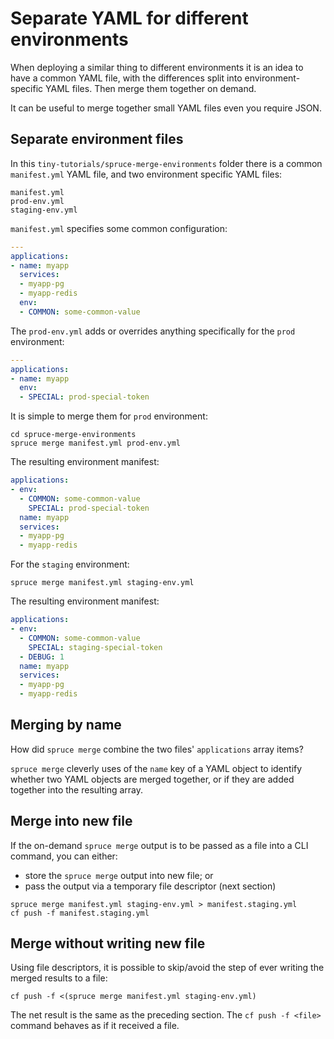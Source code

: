 # Separate YAML for different environments

When deploying a similar thing to different environments it is an idea to have a common YAML file, with the differences split into environment-specific YAML files. Then merge them together on demand.

It can be useful to merge together small YAML files even you require JSON.

## Separate environment files

In this `tiny-tutorials/spruce-merge-environments` folder there is a common `manifest.yml` YAML file, and two environment specific YAML files:

```
manifest.yml
prod-env.yml
staging-env.yml
```

`manifest.yml` specifies some common configuration:

```yaml
---
applications:
- name: myapp
  services:
  - myapp-pg
  - myapp-redis
  env:
  - COMMON: some-common-value
```

The `prod-env.yml` adds or overrides anything specifically for the `prod` environment:

```yaml
---
applications:
- name: myapp
  env:
  - SPECIAL: prod-special-token
```

It is simple to merge them for `prod` environment:

```
cd spruce-merge-environments
spruce merge manifest.yml prod-env.yml
```

The resulting environment manifest:

```yaml
applications:
- env:
  - COMMON: some-common-value
    SPECIAL: prod-special-token
  name: myapp
  services:
  - myapp-pg
  - myapp-redis
```

For the `staging` environment:

```
spruce merge manifest.yml staging-env.yml
```

The resulting environment manifest:

```yaml
applications:
- env:
  - COMMON: some-common-value
    SPECIAL: staging-special-token
  - DEBUG: 1
  name: myapp
  services:
  - myapp-pg
  - myapp-redis
```

## Merging by name

How did `spruce merge` combine the two files' `applications` array items?

`spruce merge` cleverly uses of the `name` key of a YAML object to identify whether two YAML objects are merged together, or if they are added together into the resulting array.

## Merge into new file

If the on-demand `spruce merge` output is to be passed as a file into a CLI command, you can either:

* store the `spruce merge` output into new file; or
* pass the output via a temporary file descriptor (next section)

```
spruce merge manifest.yml staging-env.yml > manifest.staging.yml
cf push -f manifest.staging.yml
```

## Merge without writing new file

Using file descriptors, it is possible to skip/avoid the step of ever writing the merged results to a file:

```
cf push -f <(spruce merge manifest.yml staging-env.yml)
```

The net result is the same as the preceding section. The `cf push -f <file>` command behaves as if it received a file.
